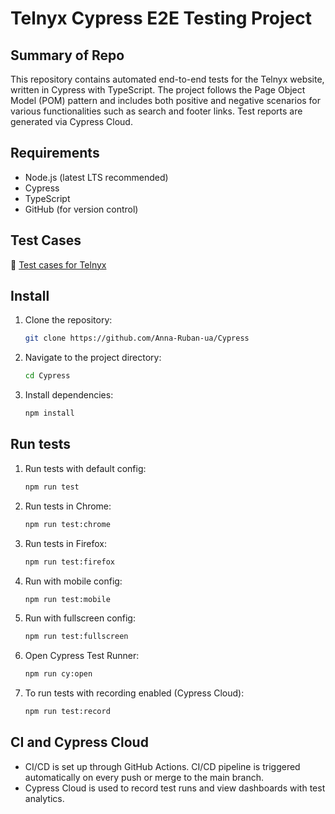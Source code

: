 # Telnyx Cypress E2E Testing Project

## Summary of Repo

This repository contains automated end-to-end tests for the Telnyx website, written in Cypress with TypeScript. The project follows the Page Object Model (POM) pattern and includes both positive and negative scenarios for various functionalities such as search and footer links. Test reports are generated via Cypress Cloud.

## Requirements

- Node.js (latest LTS recommended)
- Cypress
- TypeScript
- GitHub (for version control)

## Test Cases

🧪 [Test cases for Telnyx](https://docs.google.com/spreadsheets/d/1kseA19mz9KTTrFpkDTaiH6Goj3PPxELe0FnmTtAIUak/edit?gid=0)

## Install

1. Clone the repository:
   ```sh
   git clone https://github.com/Anna-Ruban-ua/Cypress
   ```
2. Navigate to the project directory:
   ```sh
   cd Cypress
   ```
3. Install dependencies:
   ```sh
   npm install
   ```

## Run tests

1. Run tests with default config:
   ```sh
   npm run test
   ```
2. Run tests in Chrome:
   ```sh
   npm run test:chrome
   ```
3. Run tests in Firefox:
   ```sh
   npm run test:firefox
   ```
4. Run with mobile config:
   ```sh
   npm run test:mobile
   ```
5. Run with fullscreen config:
   ```sh
   npm run test:fullscreen
   ```
6. Open Cypress Test Runner:
   ```sh
   npm run cy:open
   ```
7. To run tests with recording enabled (Cypress Cloud):
   ```sh
   npm run test:record
   ```
   
## CI and Cypress Cloud

- CI/CD is set up through GitHub Actions. CI/CD pipeline is triggered automatically on every push or merge to the main branch.
- Cypress Cloud is used to record test runs and view dashboards with test analytics.
